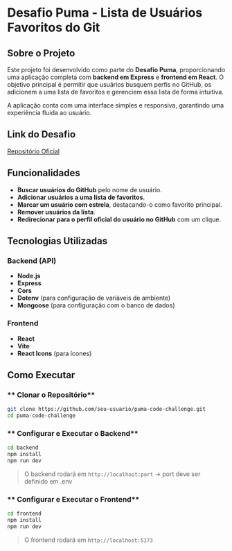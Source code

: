 # Desafio Puma - Lista de Usuários Favoritos do Git

## Sobre o Projeto
Este projeto foi desenvolvido como parte do **Desafio Puma**, proporcionando uma aplicação completa com **backend em Express** e **frontend em React**. O objetivo principal é permitir que usuários busquem perfis no GitHub, os adicionem a uma lista de favoritos e gerenciem essa lista de forma intuitiva.

A aplicação conta com uma interface simples e responsiva, garantindo uma experiência fluida ao usuário.

## Link do Desafio  
[Repositório Oficial](https://github.com/jsfelix/puma-code-challenge)

## Funcionalidades
- **Buscar usuários do GitHub** pelo nome de usuário.  
- **Adicionar usuários a uma lista de favoritos**.  
- **Marcar um usuário com estrela**, destacando-o como favorito principal.  
- **Remover usuários da lista**.  
- **Redirecionar para o perfil oficial do usuário no GitHub** com um clique.  

## Tecnologias Utilizadas
### **Backend (API)**
- **Node.js**
- **Express**
- **Cors**
- **Dotenv** (para configuração de variáveis de ambiente)
- **Mongoose** (para configuração com o banco de dados)

### **Frontend**
- **React**
- **Vite**
- **React Icons** (para ícones)


## Como Executar
### ** Clonar o Repositório**
```sh
git clone https://github.com/seu-usuario/puma-code-challenge.git
cd puma-code-challenge
```

### ** Configurar e Executar o Backend**
```sh
cd backend
npm install
npm run dev
```
> O backend rodará em `http://localhost:port` -> port deve ser definido em .env

### ** Configurar e Executar o Frontend**
```sh
cd frontend
npm install
npm run dev
```
> O frontend rodará em `http://localhost:5173`



